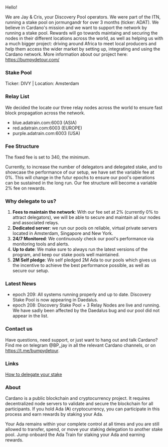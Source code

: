Hello!

We are Jay & Cris, your Discovery Pool operators. We were part of the ITN, running a stake pool on jormungandr for over 3 months (ticker: ADAT). We believe in Cardano's mission and we want to support the network by running a stake pool. Rewards will go towards maintaing and securing the nodes in their different locations across the world, as well as helping us with a much bigger project: driving around Africa to meet local producers and help them access the wider market by setting up, integrating and using the Cardano network. More information about our project here: https://bumpydetour.com/

### Stake Pool

 Ticker: DIVY | Location: Amsterdam
 
### Relay List

We decided the locate our three relay nodes across the world to ensure fast block propagation across the network.
 
- blue.adatrain.com:6003 (ASIA)
- red.adatrain.com:6003 (EUROPE)
- purple.adatrain.com:6003 (USA)

### Fee Structure

The fixed fee is set to 340, the minimum.

Currently, to increase the number of delegators and delegated stake, and to showcase the performance of our setup, we have set the variable fee at 0%. This will change in the futur epochs to ensure our pool's operations can be sustained in the long run. Our fee structure will become a variable 2% fee on rewards.

### Why delegate to us?

 1. **Fees to maintain the network**: With our fee set at 2% (currently 0% to attract delegators), we will be able to secure and maintain all our nodes and associated relays.
 2. **Dedicated server**: we run our pools on reliable, virtual private servers located in Amsterdam, Singapore and New York.
 3. **24/7 Monitored**: We continuously check our pool's performance via monitoring tools and alerts.
 4. **Up to date**: We make sure to always run the latest versions of the program, and keep our stake pools well maintained.
 5. **2M Self pledge**: We self pledged 2M Ada to our pools which gives us the incentive to achieve the best performance possible, as well as secure our setup.

### Latest News
- epoch 209: All systems running properly and up to date. Discovery Stake Pool is now appearing in Daedalus.
- epoch 208: Discovery Stake Pool + 3 Relay Nodes are live and running. We have sadly been affected by the Daedalus bug and our pool did not appear in the list.


### Contact us

Have questions, need support, or just want to hang out and talk Cardano? Find me on telegram @BP_jay in all the relevant Cardano channels, or on https://t.me/bumpydetour.

### Links

[How to delegate your stake](https://staking.cardano.org/en/delegation/)

### About

Cardano is a public blockchain and cryptocurrency project. It requires decentralized node servers to validate and secure the blockchain for all participants. If you hold Ada (₳) cryptocurrency, you can participate in this process and earn rewards by staking your Ada. 

Your Ada remains within your complete control at all times and you are still allowed to transfer, spend, or move your staking delegation to another stake pool. Jump onboard the Ada Train for staking your Ada and earning rewards.
